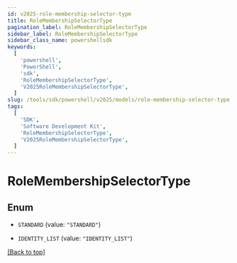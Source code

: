 ```yaml
---
id: v2025-role-membership-selector-type
title: RoleMembershipSelectorType
pagination_label: RoleMembershipSelectorType
sidebar_label: RoleMembershipSelectorType
sidebar_class_name: powershellsdk
keywords:
  [
    'powershell',
    'PowerShell',
    'sdk',
    'RoleMembershipSelectorType',
    'V2025RoleMembershipSelectorType',
  ]
slug: /tools/sdk/powershell/v2025/models/role-membership-selector-type
tags:
  [
    'SDK',
    'Software Development Kit',
    'RoleMembershipSelectorType',
    'V2025RoleMembershipSelectorType',
  ]
---
```


# RoleMembershipSelectorType

## Enum

- `STANDARD` (value: `"STANDARD"`)

- `IDENTITY_LIST` (value: `"IDENTITY_LIST"`)

[[Back to top]](#)
